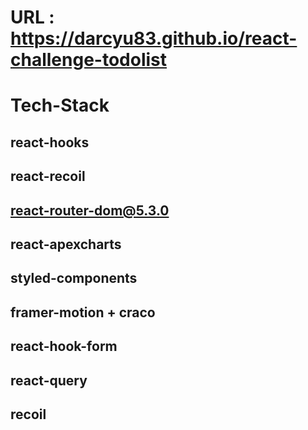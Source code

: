 # URL : https://darcyu83.github.io/react-challenge-todolist

# Tech-Stack

## react-hooks

## react-recoil

## react-router-dom@5.3.0

## react-apexcharts

## styled-components

## framer-motion + craco

## react-hook-form

## react-query

## recoil
